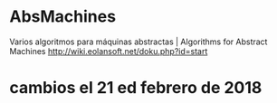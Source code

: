 # AbsMachines
Varios algoritmos para máquinas abstractas | Algorithms for Abstract Machines
http://wiki.eolansoft.net/doku.php?id=start

# cambios el 21 ed febrero de 2018
